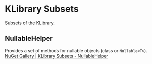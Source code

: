 # KLibrary Subsets
Subsets of the KLibrary.

## NullableHelper
Provides a set of methods for nullable objects (class or `Nullable<T>`).  
[NuGet Gallery | KLibrary Subsets - NullableHelper](https://www.nuget.org/packages/KLibrary.Subsets.NullableHelper/)
